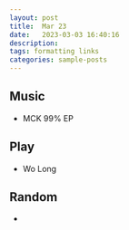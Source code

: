 ```yaml
---
layout: post
title:  Mar 23
date:   2023-03-03 16:40:16
description: 
tags: formatting links
categories: sample-posts
---
```




##

## Music
- MCK 99% EP

## Play
- Wo Long

## Random
-